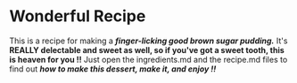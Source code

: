 # Wonderful Recipe

This is a recipe for making a ***finger-licking good brown sugar pudding.*** It's **REALLY delectable and sweet as well, so if you've got a sweet tooth, this is heaven for you !!**
Just open the ingredients.md and the recipe.md files to find out ***how to make this dessert, make it, and enjoy !!***
